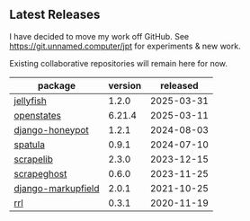 ## Latest Releases
I have decided to move my work off GitHub. See <https://git.unnamed.computer/jpt> for experiments & new work.

Existing collaborative repositories will remain here for now.
    
| package | version | released |
|--------------|-----------|-------------|
| [jellyfish](https://github.com/jamesturk/jellyfish) | 1.2.0 | 2025-03-31 |
| [openstates](https://github.com/openstates/) | 6.21.4 | 2025-03-11 |
| [django-honeypot](https://github.com/jamesturk/django-honeypot) | 1.2.1 | 2024-08-03 |
| [spatula](https://github.com/jamesturk/spatula) | 0.9.1 | 2024-07-10 |
| [scrapelib](https://github.com/jamesturk/scrapelib) | 2.3.0 | 2023-12-15 |
| [scrapeghost](https://github.com/jamesturk/scrapeghost) | 0.6.0 | 2023-11-25 |
| [django-markupfield](https://github.com/jamesturk/django-markupfield) | 2.0.1 | 2021-10-25 |
| [rrl](https://github.com/jamesturk/rrl) | 0.3.1 | 2020-11-19 |
